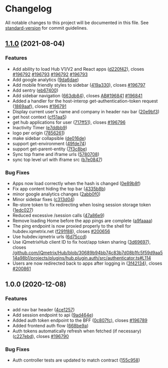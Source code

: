 # Changelog

All notable changes to this project will be documented in this file. See [standard-version](https://github.com/conventional-changelog/standard-version) for commit guidelines.

## [1.1.0](https://dev.azure.com/iqmetrix/Hub/_git/Hub.Shell/branchCompare?baseVersion=GTv1.0.0&targetVersion=GTv1.1.0) (2021-08-04)


### Features

* Add ability to load Hub V1/V2 and React apps ([d220f42](https://dev.azure.com/iqmetrix/Hub/_git/Hub.Shell/commit/d220f425606b219b45d80b0a893fbcb230731f06)), closes [#196792](https://dev.azure.com/iqmetrix/Hub/_workitems/edit/196792) [#196793](https://dev.azure.com/iqmetrix/Hub/_workitems/edit/196793) [#196792](https://dev.azure.com/iqmetrix/Hub/_workitems/edit/196792) [#196793](https://dev.azure.com/iqmetrix/Hub/_workitems/edit/196793)
* Add google analytics ([9da6dae](https://dev.azure.com/iqmetrix/Hub/_git/Hub.Shell/commit/9da6dae274b7505d363a9336f0b4db81eb8d5ea3))
* Add mobile friendly styles to sidebar ([419a330](https://dev.azure.com/iqmetrix/Hub/_git/Hub.Shell/commit/419a330d2b71038b07bbb075864381da047a981d)), closes [#196797](https://dev.azure.com/iqmetrix/Hub/_workitems/edit/196797)
* Add sentry ([eb67400](https://dev.azure.com/iqmetrix/Hub/_git/Hub.Shell/commit/eb674004c7629072a0dd8230a7a580eadf8ee149))
* Add sidebar navigation ([663db84](https://dev.azure.com/iqmetrix/Hub/_git/Hub.Shell/commit/663db84cf18a5bb9a2897b31dffdb84519fcd2b1)), closes [AB#196841](https://dev.azure.com/iqmetrix/Hub/_workitems/edit/196841) [#196841](https://dev.azure.com/iqmetrix/Hub/_workitems/edit/196841)
* Added a handler for the host-interop get-authentication-token request ([1869aaf](https://dev.azure.com/iqmetrix/Hub/_git/Hub.Shell/commit/1869aaf0394739f8d2dbf5cfbd06e68669052878)), closes [#196791](https://dev.azure.com/iqmetrix/Hub/_workitems/edit/196791)
* Display current user's name and company in header nav bar ([20e9bf3](https://dev.azure.com/iqmetrix/Hub/_git/Hub.Shell/commit/20e9bf3d39a5b4eb864a5ad5a191e717f0bfb0eb))
* get host context ([cf51aa5](https://dev.azure.com/iqmetrix/Hub/_git/Hub.Shell/commit/cf51aa55b79605b856ac4967b0407ee7075cf142))
* get hub applications for user ([717ff51](https://dev.azure.com/iqmetrix/Hub/_git/Hub.Shell/commit/717ff5155fee1b9c9b15dff2128edd1c1bf1a235)), closes [#196796](https://dev.azure.com/iqmetrix/Hub/_workitems/edit/196796)
* Inactivity Timer ([e7ddbb9](https://dev.azure.com/iqmetrix/Hub/_git/Hub.Shell/commit/e7ddbb9e54ce0d4627da31a48e64a215b4d7d14a))
* logo per origin ([7856261](https://dev.azure.com/iqmetrix/Hub/_git/Hub.Shell/commit/78562619a7ff2ba7e6dfcd481dc53f8bd1f8b6b1))
* make sidebar collapsible ([de016de](https://dev.azure.com/iqmetrix/Hub/_git/Hub.Shell/commit/de016de71c4e58b279aa3e50218b5f43cdce10da))
* support get-environment ([49fde74](https://dev.azure.com/iqmetrix/Hub/_git/Hub.Shell/commit/49fde7436e73afcd0b7d6ae7385592d3d3fc9a1f))
* support get-parent-entity ([7f3c8be](https://dev.azure.com/iqmetrix/Hub/_git/Hub.Shell/commit/7f3c8be1cfd3eb56fd271bcd7ff94ee6782eb60b))
* Sync top frame and iframe urls ([5780708](https://dev.azure.com/iqmetrix/Hub/_git/Hub.Shell/commit/57807086df9cc28c5fd1d9d242d7d842812183d7))
* sync top level url with iframe src ([b7e0847](https://dev.azure.com/iqmetrix/Hub/_git/Hub.Shell/commit/b7e084750edac4f044ee5a76e21d8e2f3532f87a))


### Bug Fixes

* Apps now load correctly when the hash is changed ([0e89b8f](https://dev.azure.com/iqmetrix/Hub/_git/Hub.Shell/commit/0e89b8fca95b68883f82775a39812b91d25d4319))
* Fix app content hiding the top bar ([4335b8b](https://dev.azure.com/iqmetrix/Hub/_git/Hub.Shell/commit/4335b8b00c7e1f93fa93426efd302b43d7f41be1))
* minor google analytics changes ([2abb0f0](https://dev.azure.com/iqmetrix/Hub/_git/Hub.Shell/commit/2abb0f0809effcf68b79d8f9f187831406372adf))
* Minor sidebar fixes ([c313d04](https://dev.azure.com/iqmetrix/Hub/_git/Hub.Shell/commit/c313d04a71943ceeeb7cd3bbe51ba6009764040f))
* Re-store token to fix redirecting when losing session storage token ([1edc027](https://dev.azure.com/iqmetrix/Hub/_git/Hub.Shell/commit/1edc0278bc7e743789855b242691fbad576f2751))
* Reduced excessive /session calls ([47a86e9](https://dev.azure.com/iqmetrix/Hub/_git/Hub.Shell/commit/47a86e92931bb3723c079168ab2512bac317d218))
* Remove loading Home before the app pings are complete ([a9faaaa](https://dev.azure.com/iqmetrix/Hub/_git/Hub.Shell/commit/a9faaaa29a8f96b0e24421f9d89805dd965cc812))
* The ping endpoint is now proxied properly to the shell for hubdev.iqmetrix.net ([f291f88](https://dev.azure.com/iqmetrix/Hub/_git/Hub.Shell/commit/f291f8808d02d6450340779d1f1c70334abb71bc)), closes [#200656](https://dev.azure.com/iqmetrix/Hub/_workitems/edit/200656)
* Use hubdev.iqmetrix urls ([6d75ccd](https://dev.azure.com/iqmetrix/Hub/_git/Hub.Shell/commit/6d75ccd809a6c4d59ea1b947d3f7d8c8a00158f5))
* Use iQmetrixHub client ID to fix host/app token sharing ([3d69697](https://dev.azure.com/iqmetrix/Hub/_git/Hub.Shell/commit/3d69697949cf51facf1d16c4c032b1820a97307c)), closes [/github.com/iQmetrix/Hub/blob/30689b94bb74c83b7d08b1fc5f59d9aa514a98b1/projects/plugins/hub.plugin.auth/src/authenticator.ts#L114](https://dev.azure.com/iqmetrix/Hub/_workitems/edit/L114)
* Users are now redirected back to apps after logging in ([3f42134](https://dev.azure.com/iqmetrix/Hub/_git/Hub.Shell/commit/3f42134ad7dacf26a2b05c905f947bde99588385)), closes [#200861](https://dev.azure.com/iqmetrix/Hub/_workitems/edit/200861)

## 1.0.0 (2020-12-08)


### Features

* add nav bar header ([4ce1257](https://dev.azure.com/iqmetrix/Hub/_git/Hub.Shell/commit/4ce12572a9dc72603090403a87aa47c673e509da))
* Add session endpoint to api ([9ad464e](https://dev.azure.com/iqmetrix/Hub/_git/Hub.Shell/commit/9ad464e9bb65e5b378ae62de805720793b319422))
* Added auth token endpoint to the BFF ([0c807fc](https://dev.azure.com/iqmetrix/Hub/_git/Hub.Shell/commit/0c807fc29e8fa9d753b714ef16518a679cebeea5)), closes [#196789](https://dev.azure.com/iqmetrix/Hub/_workitems/edit/196789)
* Added frontend auth flow ([668be9a](https://dev.azure.com/iqmetrix/Hub/_git/Hub.Shell/commit/668be9a70cefa7cd5086247c9d905a2a13d3b552))
* Auth tokens automatically refresh when fetched (if necessary) ([c227ebd](https://dev.azure.com/iqmetrix/Hub/_git/Hub.Shell/commit/c227ebd8b42398f21d88c922cb9eac85fbc29355)), closes [#196790](https://dev.azure.com/iqmetrix/Hub/_workitems/edit/196790)


### Bug Fixes

* Auth controller tests are updated to match contract ([155c958](https://dev.azure.com/iqmetrix/Hub/_git/Hub.Shell/commit/155c958e5a6e90fb8f8e52794cfa98f2f4a2653d))
